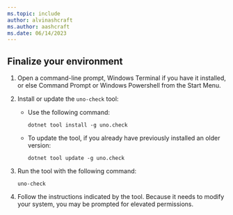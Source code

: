 ```yaml
---
ms.topic: include
author: alvinashcraft
ms.author: aashcraft
ms.date: 06/14/2023
---
```

## Finalize your environment

1. Open a command-line prompt, Windows Terminal if you have it installed, or else Command Prompt or Windows Powershell from the Start Menu.

2. Install or update the `uno-check` tool:
    - Use the following command:

        `dotnet tool install -g uno.check`

    - To update the tool, if you already have previously installed an older version:

        `dotnet tool update -g uno.check`

3. Run the tool with the following command:

    `uno-check`

4. Follow the instructions indicated by the tool. Because it needs to modify your system, you may be prompted for elevated permissions.
